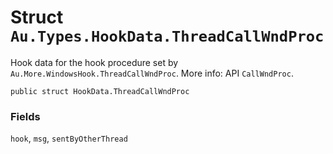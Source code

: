 # Struct `Au.Types.HookData.ThreadCallWndProc`

Hook data for the hook procedure set by `Au.More.WindowsHook.ThreadCallWndProc`. More info: API `CallWndProc`.

```
public struct HookData.ThreadCallWndProc
```

### Fields

`hook`, `msg`, `sentByOtherThread`